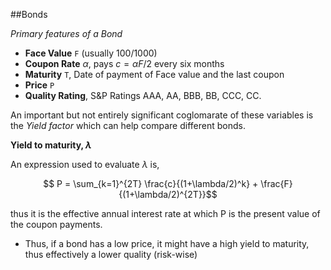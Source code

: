 ##Bonds

*Primary features of a Bond*

- **Face Value** `F` (usually 100/1000)
- **Coupon Rate** $\alpha$, pays $c = \alpha F/2$ every six months 
- **Maturity** `T`, Date of payment of Face value and the last coupon
- **Price** `P`
- **Quality Rating**, S&P Ratings AAA, AA, BBB, BB, CCC, CC.

An important but not entirely significant coglomarate of these variables is the *Yield factor* which can help compare different bonds.

**Yield to maturity, $\lambda$**

An expression used to evaluate $\lambda$ is, 

$$ P = \sum_{k=1}^{2T} \frac{c}{(1+\lambda/2)^k} + \frac{F}{(1+\lambda/2)^{2T}}$$ 

thus it is the effective annual interest rate at which P is the present value of the coupon payments.

- Thus, if a bond has a low price, it might have a high yield to maturity, thus effectively a lower quality (risk-wise)

